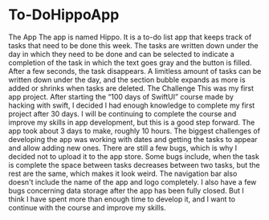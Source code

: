 # To-DoHippoApp
The App The app is named Hippo. It is a to-do list app that keeps track of tasks that need to be done this week. The tasks are written down under the day in which they need to be done and can be selected to indicate a completion of the task in which the text goes gray and the button is filled. After a few seconds, the task disappears. A limitless amount of tasks can be written down under the day, and the section bubble expands as more is added or shrinks when tasks are deleted.  The Challenge This was my first app project. After starting the “100 days of SwiftUI” course made by hacking with swift, I decided I had enough knowledge to complete my first project after 30 days. I will be continuing to complete the course and improve my skills in app development, but this is a good step forward. The app took about 3 days to make, roughly 10 hours. The biggest challenges of developing the app was working with dates and getting the tasks to appear and allow adding new ones. There are still a few bugs, which is why I decided not to upload it to the app store. Some bugs include, when the task is complete the space between tasks decreases between two tasks, but the rest are the same, which makes it look weird. The navigation bar also doesn't include the name of the app and logo completely. I also have a few bugs concerning data storage after the app has been fully closed. But I think I have spent more than enough time to develop it, and I want to continue with the course and improve my skills. 
